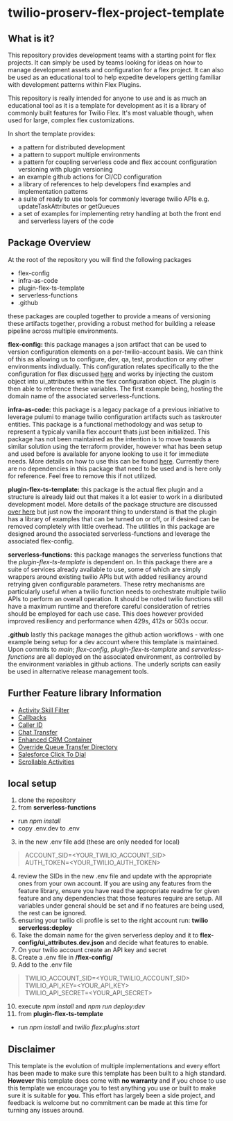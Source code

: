 # twilio-proserv-flex-project-template

## What is it?
This repository provides development teams with a starting point for flex projects.  It can simply be used by teams looking for ideas on how to manage development assets and configuration for a flex project.  It can also be used as an educational tool to help expedite developers getting familiar with development patterns within Flex Plugins.

This repository is really intended for anyone to use and is as much an educational tool as it is a template for development as it is a library of commonly built features for Twilio Flex.  It's most valuable though, when used for large, complex flex customizations.

In short the template provides:
- a pattern for distributed development
- a pattern to support multiple environments
- a pattern for coupling serverless code and flex account configuration versioning with plugin versioning
- an example github actions for CI/CD configuration
- a library of references to help developers find examples and implementation patterns
- a suite of ready to use tools for commonly leverage twilio APIs e.g. updateTaskAttributes or getQueues
- a set of examples for implementing retry handling at both the front end and serverless layers of the code

## Package Overview

At the root of the repository you will find the following packages
- flex-config
- infra-as-code
- plugin-flex-ts-template
- serverless-functions
- .github

these packages are coupled together to provide a means of versioning these artifacts together, providing a robust method for building a release pipeline across multiple environments.

__flex-config:__ this package manages a json artifact that can be used to version configuration elements on a per-twilio-account basis.  We can think of this as allowing us to configure, dev, qa, test, production or any other environments indivdually.  This configuration relates specifically to the the configuration for flex discussed [here](https://www.twilio.com/docs/flex/developer/ui/configuration) and works by injecting the custom object into ui_attributes within the flex configuration object.  The plugin is then able to reference these variables.  The first example being, hosting the domain name of the associated serverless-functions.

__infra-as-code:__ this package is a legacy package of a previous initiative to leverage pulumi to manage twilio configuration artifacts such as taskrouter entities.  This package is a functional methodology and was setup to represent a typicaly vanilla flex account thats just been initialized.  This package has not been maintained as the intention is to move towards a similar solution using the terraform provider, however what has been setup and used before is available for anyone looking to use it for immediate needs.  More details on how to use this can be found [here](https://www.twilio.com/blog/intro-to-infrastructure-as-code-with-twilio-part-1).  Currently there are no dependencies in this package that need to be used and is here only for reference.  Feel free to remove this if not utilized.

__plugin-flex-ts-template:__ this package is the actual flex plugin and a structure is already laid out that makes it a lot easier to work in a disributed development model.  More details of the package structure are discussed [over here](plugin-flex-ts-template/README.md) but just now the imporant thing to understand is that the plugin has a library of examples that can be turned on or off, or if desired can be removed completely with little overhead.  The utilities in this package are designed around the associated serverless-functions and leverage the associated flex-config.

__serverless-functions:__ this package manages the serverless functions that the _plugin-flex-ts-template_ is dependent on.  In this package there are a suite of services already available to use, some of which are simply wrappers around existing twilio APIs but with added resiliancy around retrying given configurable parameters.  These retry mechanisms are particularly useful when a twilio function needs to orchestrate multiple twilio APIs to perform an overall operation.  It should be noted twilio functions still have a maximum runtime and therefore careful consideration of retries should be employed for each use case.  This does however provided improved resiliency and performance when 429s, 412s or 503s occur.

__.github__ lastly this package manages the github action workflows - with one example being setup for a dev account where this template is maintained.  Upon commits to *main*; _flex-config_, _plugin-flex-ts-template_ and _serverless-functions_ are all deployed on the associated environment, as controlled by the environment variables in github actions.  The underly scripts can easily be used in alternative release management tools.

## Further Feature library Information

- [Activity Skill Filter](plugin-flex-ts-template/src/feature-library/activity-skill-filter/README.md)
- [Callbacks](plugin-flex-ts-template/src/feature-library/callbacks/README.md) 
- [Caller ID](plugin-flex-ts-template/src/feature-library/caller-id/README.md)
- [Chat Transfer](plugin-flex-ts-template/src/feature-library/chat-transfer/README.md)
- [Enhanced CRM Container](plugin-flex-ts-template/src/feature-library/enhanced-crm-container/README.md)
- [Override Queue Transfer Directory](plugin-flex-ts-template/src/feature-library/override-queue-transfer-directory/README.md)
- [Salesforce Click To Dial](plugin-flex-ts-template/src/feature-library/salesforce-click-to-dial/README.md)
- [Scrollable Activities](plugin-flex-ts-template/src/feature-library/scrollable-activities/README.md)


## local setup

1. clone the repository
2. from **serverless-functions**
  - run *npm install* 
  - copy .env.dev to .env
3. in the new .env file add (these are only needed for local)
  > ACCOUNT_SID=<YOUR_TWILIO_ACCOUNT_SID><br>
  > AUTH_TOKEN=<YOUR_TWILIO_AUTH_TOKEN>
4. review the SIDs in the new .env file and update with the appropriate ones from your own account.  If you are using any features from the feature library, ensure you have read the appropriate readme for given feature and any dependencies that those features require are setup.  All variables under general should be set and if no features are being used, the rest can be ignored.
5. ensuring your twilio cli profile is set to the right account run: **twilio serverless:deploy**
6. Take the domain name for the given serverless deploy and it to **flex-config/ui_attributes.dev.json** and decide what features to enable.
7. On your twilio account create an API key and secret
8. Create a .env file in **/flex-config/**
9. Add to the .env file
> TWILIO_ACCOUNT_SID=<YOUR_TWILIO_ACCOUNT_SID><br>
> TWILIO_API_KEY=<YOUR_API_KEY><br>
> TWILIO_API_SECRET=<YOUR_API_SECRET><br>
10. execute *npm install* and *npm run deploy:dev*
11. from **plugin-flex-ts-template**
  - run *npm install* and *twilio flex:plugins:start*



## Disclaimer 
This template is the evolution of multiple implementations and every effort has been made to make sure this template has been built to a high standard.  **However** this template does come with **no warranty** and if you chose to use this template we encourage you to test anything you use or built to make sure it is suitable for **you**.  This effort has largely been a side project, and feedback is welcome but no commitment can be made at this time for turning any issues around.
